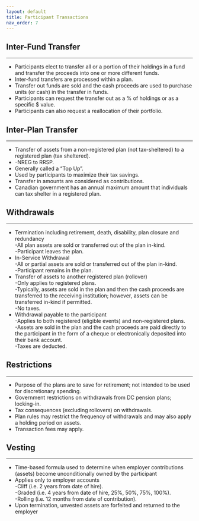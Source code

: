 ```yaml
---
layout: default
title: Participant Transactions
nav_order: 7
---
```


## Inter-Fund Transfer
<hr class="hr-no-bottom-margin"/>

- Participants elect to transfer all or a portion of their holdings in a fund and transfer the proceeds into one or more different funds.
- Inter-fund transfers are processed within a plan.
- Transfer out funds are sold and the cash proceeds are used to purchase units (or cash) in the transfer in funds.
- Participants can request the transfer out as a % of holdings or as a specific $ value.
- Participants can also request a reallocation of their portfolio.

## Inter-Plan Transfer
<hr class="hr-no-bottom-margin"/>

- Transfer of assets from a non-registered plan (not tax-sheltered) to a registered plan (tax sheltered).
- -NREG to RRSP.
- Generally called a “Top Up”.
- Used by participants to maximize their tax savings.
- Transfer in amounts are considered as contributions.
- Canadian government has an annual maximum amount that individuals can tax shelter in a registered plan.

## Withdrawals
<hr class="hr-no-bottom-margin"/>

- Termination including retirement, death, disability, plan closure and redundancy
  <br/>-All plan assets are sold or transferred out of the plan in-kind.
  <br/>-Participant leaves the plan.
- In-Service Withdrawal
  <br/>-All or partial assets are sold or transferred out of the plan in-kind.
  <br/>-Participant remains in the plan.
- Transfer of assets to another registered plan (rollover)
  <br/>-Only applies to registered plans.
  <br/>-Typically, assets are sold in the plan and then the cash proceeds are transferred to the receiving institution; however, assets can be transferred in-kind if           permitted.
  <br/>-No taxes.
- Withdrawal payable to the participant
  <br/>-Applies to both registered (eligible events) and non-registered plans.
  <br/>-Assets are sold in the plan and the cash proceeds are paid directly to the participant in the form of a cheque or electronically deposited into their bank             account.
  <br/>-Taxes are deducted.
  
## Restrictions
<hr class="hr-no-bottom-margin"/>
  
- Purpose of the plans are to save for retirement; not intended to be used for discretionary spending.
- Government restrictions on withdrawals from DC pension plans; locking-in.
- Tax consequences (excluding rollovers) on withdrawals.
- Plan rules may restrict the frequency of withdrawals and may also apply a holding period on assets.
- Transaction fees may apply.

## Vesting
<hr class="hr-no-bottom-margin"/>

- Time-based formula used to determine when employer contributions (assets) become unconditionally owned by the participant
- Applies only to employer accounts
<br/>-Cliff (i.e. 2 years from date of hire).
<br/>-Graded (i.e. 4 years from date of hire, 25%, 50%, 75%, 100%).
<br/>-Rolling (i.e. 12 months from date of contribution).
- Upon termination, unvested assets are forfeited and returned to the employer

